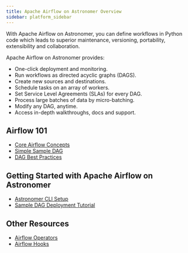 ```yaml
---
title: Apache Airflow on Astronomer Overview
sidebar: platform_sidebar
---
```


With Apache Airflow on Astronomer, you can define workflows in Python code which leads to superior maintenance, versioning, portability, extensibility and collaboration.

Apache Airflow on Astronomer provides:

* One-click deployment and monitoring.
* Run workflows as directed acyclic graphs (DAGS).
* Create new sources and destinations.
* Schedule tasks on an array of workers.
* Set Service Level Agreements (SLAs) for every DAG.
* Process large batches of data by micro-batching.
* Modify any DAG, anytime.
* Access in-depth walkthroughs, docs and support.

## Airflow 101

* [Core Airflow Concepts](https://docs.astronomer.io/v2/airflow/tutorial/core-airflow-concepts.html)
* [Simple Sample DAG](https://docs.astronomer.io/v2/airflow/tutorial/sample-dag.html)
* [DAG Best Practices](https://docs.astronomer.io/v2/airflow/tutorial/best-practices.html)

## Getting Started with Apache Airflow on Astronomer

* [Astronomer CLI Setup](https://docs.astronomer.io/v2/airflow/cli.html)
* [Sample DAG Deployment Tutorial](https://docs.astronomer.io/v2/airflow/tutorial/dag-deployment.html)

## Other Resources

* [Airflow Operators](https://docs.astronomer.io/v2/airflow/operators/overview.html)
* [Airflow Hooks](https://docs.astronomer.io/v2/airflow/hooks/overview.html)
